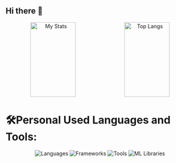 ## Hi there 👋
<div align="center">
  <img alt="My Stats" width="49%"  height="200px" src="https://github-readme-stats.vercel.app/api?username=alibelhrak">
  <img alt="Top Langs" width="49%"  height="200px" src="https://github-readme-stats.vercel.app/api/top-langs/?username=alibelhrak&layout=compact">
</div>



# 🛠Personal Used Languages and Tools:

<div align="center">
  <img src="https://skillicons.dev/icons?i=html,css,javascript,typescript,python,java,c,php" alt="Languages" />
  <img src="https://skillicons.dev/icons?i=react,angular,express" alt="Frameworks" />
  <img src="https://skillicons.dev/icons?i=intellij,git,github,bootstrap,mysql,mongodb,nodejs" alt="Tools" />
  <img src="https://skillicons.dev/icons?i=tensorflow,keras,matplotlib,seaborn" alt="ML Libraries" />
</div>

<!--
**nightitachi/nightitachi** is a ✨ _special_ ✨ repository because its `README.md` (this file) appears on your GitHub profile.

Here are some ideas to get you started:

- 🔭 I’m currently working on ...
- 🌱 I’m currently learning ...
- 👯 I’m looking to collaborate on ...
- 🤔 I’m looking for help with ...
- 💬 Ask me about ...
- 📫 How to reach me: ...
- 😄 Pronouns: ...
- ⚡ Fun fact: ...
-->
